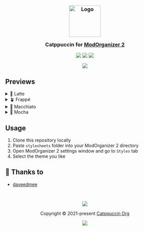 <h3 align="center">
	<img src="https://raw.githubusercontent.com/catppuccin/catppuccin/main/assets/logos/exports/1544x1544_circle.png" width="100" alt="Logo"/><br/>
	<img src="https://raw.githubusercontent.com/catppuccin/catppuccin/main/assets/misc/transparent.png" height="30" width="0px"/>
	Catppuccin for <a href="https://github.com/ModOrganizer2/modorganizer">ModOrganizer 2</a>
	<img src="https://raw.githubusercontent.com/catppuccin/catppuccin/main/assets/misc/transparent.png" height="30" width="0px"/>
</h3>

<p align="center">
	<a href="https://github.com/daveedmee/mod-organizer-2/stargazers"><img src="https://img.shields.io/github/stars/daveedmee/mod-organizer-2?colorA=363a4f&colorB=b7bdf8&style=for-the-badge"></a>
	<a href="https://github.com/daveedmee/mod-organizer-2/issues"><img src="https://img.shields.io/github/issues/daveedmee/mod-organizer-2?colorA=363a4f&colorB=f5a97f&style=for-the-badge"></a>
	<a href="https://github.com/daveedmee/mod-organizer-2/contributors"><img src="https://img.shields.io/github/contributors/daveedmee/mod-organizer-2?colorA=363a4f&colorB=a6da95&style=for-the-badge"></a>
</p>

<p align="center">
	<img src="https://raw.githubusercontent.com/daveedmee/mod-organizer-2/main/assets/previews/preview.webp"/>
</p>

## Previews

<details>
<summary>🌻 Latte</summary>
<img src="https://raw.githubusercontent.com/daveedmee/mod-organizer-2/main/assets/previews/latte.webp"/>
</details>
<details>
<summary>🪴 Frappé</summary>
<img src="https://raw.githubusercontent.com/daveedmee/mod-organizer-2/main/assets/previews/frappe.webp"/>
</details>
<details>
<summary>🌺 Macchiato</summary>
<img src="https://raw.githubusercontent.com/daveedmee/mod-organizer-2/main/assets/previews/macchiato.webp"/>
</details>
<details>
<summary>🌿 Mocha</summary>
<img src="https://raw.githubusercontent.com/daveedmee/mod-organizer-2/main/assets/previews/mocha.webp"/>
</details>

## Usage

1. Clone this repository locally
2. Paste `stylesheets` folder into your ModOrganizer 2 directory
3. Open ModOrganizer 2 settings window and go to `Styles` tab
4. Select the theme you like

## 💝 Thanks to

- [daveedmee](https://github.com/daveedmee)

&nbsp;

<p align="center">
	<img src="https://raw.githubusercontent.com/catppuccin/catppuccin/main/assets/footers/gray0_ctp_on_line.svg?sanitize=true" />
</p>

<p align="center">
	Copyright &copy; 2021-present <a href="https://github.com/catppuccin" target="_blank">Catppuccin Org</a>
</p>

<p align="center">
	<a href="https://github.com/catppuccin/catppuccin/blob/main/LICENSE"><img src="https://img.shields.io/static/v1.svg?style=for-the-badge&label=License&message=MIT&logoColor=d9e0ee&colorA=363a4f&colorB=b7bdf8"/></a>
</p>
